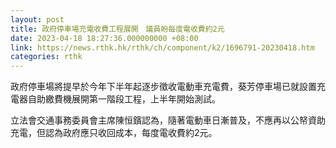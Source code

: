 ```yaml
---
layout: post
title: 政府停車場充電收費工程展開　議員盼每度電收費約2元
date: 2023-04-18 18:27:36.000000000 +08:00
link: https://news.rthk.hk/rthk/ch/component/k2/1696791-20230418.htm
categories: rthk
---
```


政府停車場將提早於今年下半年起逐步徵收電動車充電費，葵芳停車場已就設置充電器自助繳費機展開第一階段工程，上半年開始測試。

立法會交通事務委員會主席陳恒鑌認為，隨著電動車日漸普及，不應再以公帑資助充電，但認為政府應只收回成本，每度電收費約2元。
